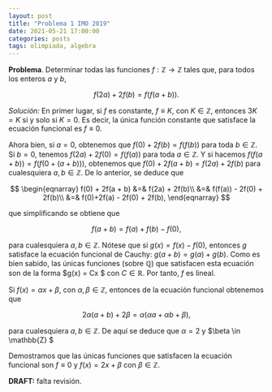 ```yaml
---
layout: post
title: "Problema 1 IMO 2019"
date: 2021-05-21 17:00:00
categories: posts
tags: olimpiada, algebra
---
```




**Problema**. Determinar todas las funciones $f: \mathbb{Z} \rightarrow \mathbb{Z}$ tales que, para todos los enteros $a$ y $b$,


$$
f(2a) + 2f(b) = f(f(a + b)).
$$


*Solución:* En primer lugar, si $f$ es constante, $f \equiv K$, con $K \in \mathbb{Z}$, entonces $3K = K$ si y solo si $K = 0$. Es decir, la única función constante que satisface la ecuación funcional es $f \equiv 0.$

Ahora bien, si $a=0$, obtenemos que $f(0) + 2f(b) = f(f(b))$ para toda $b \in \mathbb{Z}$. Si $b = 0$, tenemos $f(2a) + 2f(0) = f(f(a))$ para toda $a \in \mathbb{Z}$. Y si hacemos $f(f(a + b)) = f(f(0 + (a+b)))$, obtenemos que $f(0) + 2f(a + b) = f(2a) + 2f(b)$ para cualesquiera $a, b \in \mathbb{Z}$. De lo anterior, se deduce que


$$
\begin{eqnarray}
f(0) + 2f(a + b) &=& f(2a) + 2f(b)\\
&=& f(f(a)) - 2f(0) + 2f(b)\\
&=& f(0)+2f(a) - 2f(0) + 2f(b),
\end{eqnarray}
$$


que simplificando se obtiene que


$$
f(a + b) = f(a) + f(b) -  f(0),
$$


para cualesquiera $a, b \in \mathbb{Z}$. Nótese que si $g(x) = f(x) - f(0)$, entonces $g$ satisface la ecuación funcional de Cauchy: $g(a + b) = g(a) + g(b)$. Como es bien sabido, las únicas funciones (sobre $\mathbb{Q}$) que satisfacen esta ecuación son de la forma $g(x) = Cx $ con $C \in \mathbb{R}$. Por tanto, $f$ es lineal.

Si $f(x) = \alpha x + \beta$, con $\alpha, \beta \in \mathbb{Z}$,  entonces de la ecuación funcional obtenemos que 


$$
2 \alpha(a + b) + 2 \beta = \alpha (\alpha a + \alpha b + \beta),
$$


para cualesquiera $a, b \in \mathbb{Z}$. De aquí se deduce que $\alpha = 2$ y $\beta \in \mathbb{Z} $

Demostramos que las únicas funciones que satisfacen la ecuación funcional son $f \equiv 0$ y $f(x) = 2x + \beta$ con $\beta \in \mathbb{Z}$.

**DRAFT:** falta revisión.


